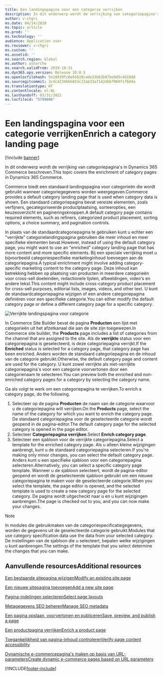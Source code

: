 ```yaml
---
title: Een landingspagina voor een categorie verrijken
description: In dit onderwerp wordt de verrijking van categoriepagina's in Dynamics 365 Commerce beschreven.
author: v-chgri
ms.date: 04/14/2020
ms.topic: article
ms.prod: ''
ms.technology: ''
audience: Application user
ms.reviewer: v-chgri
ms.custom: ''
ms.assetid: ''
ms.search.region: Global
ms.author: asharchw
ms.search.validFrom: 2019-10-31
ms.dyn365.ops.version: Release 10.0.5
ms.openlocfilehash: 5e18439fc0e91619cade33b83b87be0d5c4d1040
ms.sourcegitcommit: 3cdc42346bb653c13ab33a7142dbb7969f1f6dda
ms.translationtype: HT
ms.contentlocale: nl-NL
ms.lasthandoff: 03/31/2021
ms.locfileid: "5799006"
---
```

# <a name="enrich-a-category-landing-page"></a><span data-ttu-id="dc94d-103">Een landingspagina voor een categorie verrijken</span><span class="sxs-lookup"><span data-stu-id="dc94d-103">Enrich a category landing page</span></span>

[!include [banner](includes/banner.md)]

<span data-ttu-id="dc94d-104">In dit onderwerp wordt de verrijking van categoriepagina's in Dynamics 365 Commerce beschreven.</span><span class="sxs-lookup"><span data-stu-id="dc94d-104">This topic covers the enrichment of category pages in Dynamics 365 Commerce.</span></span>

<span data-ttu-id="dc94d-105">Commerce biedt een standaard landingspagina voor categorieën die wordt gebruikt wanneer categoriegegevens worden weergegeven.</span><span class="sxs-lookup"><span data-stu-id="dc94d-105">Commerce provides a default category landing page that is used when category data is shown.</span></span> <span data-ttu-id="dc94d-106">Een standaard categoriepagina bevat vereiste elementen, zoals verfijners, gecategoriseerde productplaatsing, sorteeropties, een keuzeoverzicht en pagineringsknoppen.</span><span class="sxs-lookup"><span data-stu-id="dc94d-106">A default category page contains required elements, such as refiners, categorized product placement, sorting options, a choice summary, and pagination controls.</span></span> 

<span data-ttu-id="dc94d-107">In plaats van de standaardcategoriepagina te gebruiken kunt u echter een "verrijkte" categorielandingspagina gebruiken die meer inhoud en meer specifieke elementen bevat.</span><span class="sxs-lookup"><span data-stu-id="dc94d-107">However, instead of using the default category page, you might want to use an "enriched" category landing page that has more content and more specific elements.</span></span> <span data-ttu-id="dc94d-108">Bij een speciale verrijking moet u bijvoorbeeld categoriespecifieke marketinginhoud toevoegen aan de categoriepagina.</span><span class="sxs-lookup"><span data-stu-id="dc94d-108">A typical enrichment might involve adding category-specific marketing content to the category page.</span></span> <span data-ttu-id="dc94d-109">Deze inhoud kan betrekking hebben op plaatsing van producten in meerdere categorieën voor cross-sell doeleinden, redactionele lijsten, afbeeldingen, video's en andere tekst.</span><span class="sxs-lookup"><span data-stu-id="dc94d-109">This content might include cross-category product placement for cross-sell purposes, editorial lists, images, videos, and other text.</span></span> <span data-ttu-id="dc94d-110">U kunt de standaardcategoriepagina wijzigen of een andere categoriepagina definiëren voor een specifieke categorie.</span><span class="sxs-lookup"><span data-stu-id="dc94d-110">You can either modify the default category page or define a different category page for a specific category.</span></span>

![Verrijkte landingspagina voor categorie](./media/CategoryLandingPages.png)

<span data-ttu-id="dc94d-112">In Commerce Site Builder bevat de pagina **Producten** een lijst met categorieën uit het afzetkanaal die aan de site zijn toegewezen.</span><span class="sxs-lookup"><span data-stu-id="dc94d-112">In Commerce site builder, the **Products** page includes a list of categories from the channel that are assigned to the site.</span></span> <span data-ttu-id="dc94d-113">Als de **verrijkte** status voor een categoriepagina is geselecteerd, is deze categoriepagina verrijkt.</span><span class="sxs-lookup"><span data-stu-id="dc94d-113">If the **Enriched** status is selected for a category page, that category page has been enriched.</span></span> <span data-ttu-id="dc94d-114">Anders worden de standaard categoriepagina en de inhoud van de categorie gebruikt.</span><span class="sxs-lookup"><span data-stu-id="dc94d-114">Otherwise, the default category page and content are used for the category.</span></span> <span data-ttu-id="dc94d-115">U kunt zowel verrijkte als niet-verrijkte categoriepagina's voor een categorie voorvertonen door een categorienaam te selecteren.</span><span class="sxs-lookup"><span data-stu-id="dc94d-115">You can preview both the enriched and non-enriched category pages for a category by selecting the category name.</span></span>

<span data-ttu-id="dc94d-116">Ga als volgt te werk om een categoriepagina te verrijken.</span><span class="sxs-lookup"><span data-stu-id="dc94d-116">To enrich a category page, do the following.</span></span>

1. <span data-ttu-id="dc94d-117">Selecteer op de pagina **Producten** de naam van de categorie waarvoor u de categoriepagina wilt verrijken.</span><span class="sxs-lookup"><span data-stu-id="dc94d-117">On the **Products** page, select the name of the category for which you want to enrich the category page.</span></span> <span data-ttu-id="dc94d-118">De standaard categoriepagina voor de geselecteerde categorie wordt geopend in de pagina-editor.</span><span class="sxs-lookup"><span data-stu-id="dc94d-118">The default category page for the selected category is opened in the page editor.</span></span>
2. <span data-ttu-id="dc94d-119">Selecteer **Categoriepagina verrijken**.</span><span class="sxs-lookup"><span data-stu-id="dc94d-119">Select **Enrich category page**.</span></span>
3. <span data-ttu-id="dc94d-120">Selecteer een sjabloon voor de verrijkte categoriepagina.</span><span class="sxs-lookup"><span data-stu-id="dc94d-120">Select a template for the enriched category page.</span></span> <span data-ttu-id="dc94d-121">Als u alleen kleine wijzigingen aanbrengt, kunt u de standaard categoriepagina selecteren.</span><span class="sxs-lookup"><span data-stu-id="dc94d-121">If you're making only minor changes, you can select the default category page.</span></span> <span data-ttu-id="dc94d-122">Anders kunt u een specifieke sjabloon voor een categoriepagina selecteren.</span><span class="sxs-lookup"><span data-stu-id="dc94d-122">Alternatively, you can select a specific category page template.</span></span> <span data-ttu-id="dc94d-123">Wanneer u de sjabloon selecteert, wordt de pagina-editor geopend en wordt de geselecteerde sjabloon gebruikt om een nieuwe categoriepagina te maken voor de geselecteerde categorie.</span><span class="sxs-lookup"><span data-stu-id="dc94d-123">When you select the template, the page editor is opened, and the selected template is used to create a new category page for the selected category.</span></span> <span data-ttu-id="dc94d-124">De pagina wordt uitgecheckt naar u en u kunt wijzigingen aanbrengen.</span><span class="sxs-lookup"><span data-stu-id="dc94d-124">The page is checked out to you, and you can now make your changes.</span></span>

> [!NOTE]
> <span data-ttu-id="dc94d-125">In modules die gebruikmaken van de categoriespecificatiegegevens, worden de gegevens uit de geselecteerde categorie gebruikt.</span><span class="sxs-lookup"><span data-stu-id="dc94d-125">Modules that use category specification data use the data from your selected category.</span></span> <span data-ttu-id="dc94d-126">De instellingen van de sjabloon die u selecteert, bepalen welke wijzigingen u kunt aanbrengen.</span><span class="sxs-lookup"><span data-stu-id="dc94d-126">The settings of the template that you select determine the changes that you can make.</span></span>

## <a name="additional-resources"></a><span data-ttu-id="dc94d-127">Aanvullende resources</span><span class="sxs-lookup"><span data-stu-id="dc94d-127">Additional resources</span></span>

[<span data-ttu-id="dc94d-128">Een bestaande sitepagina wijzigen</span><span class="sxs-lookup"><span data-stu-id="dc94d-128">Modify an existing site page</span></span>](modify-existing-page.md)

[<span data-ttu-id="dc94d-129">Een nieuwe sitepagina toevoegen</span><span class="sxs-lookup"><span data-stu-id="dc94d-129">Add a new site page</span></span>](add-new-page.md)

[<span data-ttu-id="dc94d-130">Pagina-indelingen selecteren</span><span class="sxs-lookup"><span data-stu-id="dc94d-130">Select page layouts</span></span>](select-page-layouts.md)

[<span data-ttu-id="dc94d-131">Metagegevens SEO beheren</span><span class="sxs-lookup"><span data-stu-id="dc94d-131">Manage SEO metadata</span></span>](manage-seo-metadata.md)

[<span data-ttu-id="dc94d-132">Een pagina opslaan, voorvertonen en publiceren</span><span class="sxs-lookup"><span data-stu-id="dc94d-132">Save, preview, and publish a page</span></span>](save-preview-publish-page.md)

[<span data-ttu-id="dc94d-133">Een productpagina verrijken</span><span class="sxs-lookup"><span data-stu-id="dc94d-133">Enrich a product page</span></span>](enrich-product-page.md)

[<span data-ttu-id="dc94d-134">Toegankelijkheid van pagina-inhoud controleren</span><span class="sxs-lookup"><span data-stu-id="dc94d-134">Verify page content accessibility</span></span>](verify-accessibility.md)

[<span data-ttu-id="dc94d-135">Dynamische e-commercepagina's maken op basis van URL-parameters</span><span class="sxs-lookup"><span data-stu-id="dc94d-135">Create dynamic e-commerce pages based on URL parameters</span></span>](create-dynamic-pages.md)


[!INCLUDE[footer-include](../includes/footer-banner.md)]
